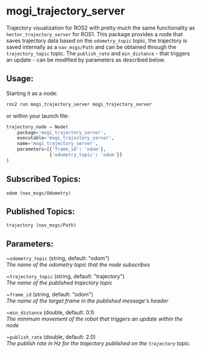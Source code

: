 # mogi_trajectory_server
Trajectory visualization for ROS2 with pretty much the same functionality as `hector_trajectory_server` for ROS1.
This package provides a node that saves trajectory data based on the `odometry_topic` topic, the trajectory is saved internally as a `nav_msgs/Path` and can be obtained through the `trajectory_topic` topic.
The `publish_rate` and `min_distance` - that triggers an update - can be modified by parameters as described below.

## Usage:

Starting it as a node:
```bash
ros2 run mogi_trajectory_server mogi_trajectory_server
```

or within your launch file:

```python
trajectory_node = Node(
    package='mogi_trajectory_server',
    executable='mogi_trajectory_server',
    name='mogi_trajectory_server',
    parameters=[{'frame_id': 'odom'},
                {'odometry_topic': 'odom'}]
)
```

## Subscribed Topics:
```
odom (nav_msgs/Odometry)
```

## Published Topics:
```
trajectory (nav_msgs/Path)
```

## Parameters:

~`odometry_topic` (string, default: "odom")  
*The name of the odometry topic that the node subscribes*

~`trajectory_topic` (string, default: "trajectory")  
*The name of the published trajectory topic*

~`frame_id` (string, default: "odom")  
*The name of the target frame in the published message's header*

~`min_distance` (double, default: 0.1)  
*The minimum movement of the robot that triggers an update within the node*

~`publish_rate` (double, default: 2.0)  
*The publish rate in Hz for the trajectory published on the `trajectory` topic.*

